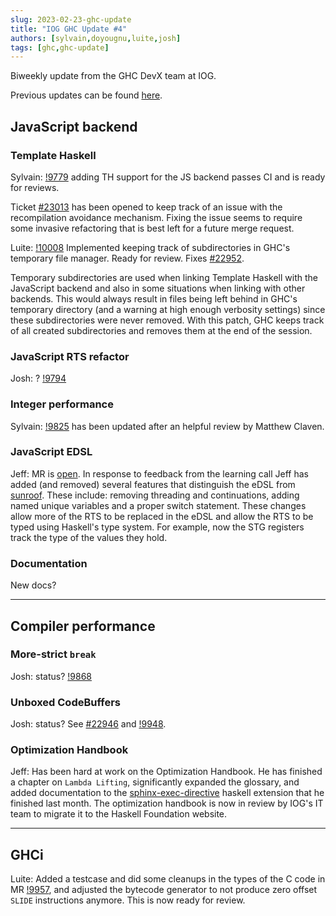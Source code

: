 ```yaml
---
slug: 2023-02-23-ghc-update
title: "IOG GHC Update #4"
authors: [sylvain,doyougnu,luite,josh]
tags: [ghc,ghc-update]
---
```


Biweekly update from the GHC DevX team at IOG.

Previous updates can be found [here](https://engineering.iog.io/tags/ghc-update).

## JavaScript backend

### Template Haskell

Sylvain: [!9779](https://gitlab.haskell.org/ghc/ghc/-/merge_requests/9779)
adding TH support for the JS backend passes CI and is ready for reviews.

Ticket [#23013](https://gitlab.haskell.org/ghc/ghc/-/issues/23013) has been
opened to keep track of an issue with the recompilation avoidance mechanism.
Fixing the issue seems to require some invasive refactoring that is best left
for a future merge request.

Luite: [!10008](https://gitlab.haskell.org/ghc/ghc/-/merge_requests/10008)
Implemented keeping track of subdirectories in GHC's temporary file manager.
Ready for review. Fixes
[#22952](https://gitlab.haskell.org/ghc/ghc/-/issues/22952).

Temporary subdirectories are used when linking Template Haskell with the
JavaScript backend and also in some situations when linking with other backends.
This would always result in files being left behind in GHC's temporary directory
(and a warning at high enough verbosity settings) since these subdirectories
were never removed. With this patch, GHC keeps track of all created subdirectories
and removes them at the end of the session.

### JavaScript RTS refactor

Josh: ? [!9794](https://gitlab.haskell.org/ghc/ghc/-/merge_requests/9794)


### Integer performance

Sylvain: [!9825](https://gitlab.haskell.org/ghc/ghc/-/merge_requests/9825) has
been updated after an helpful review by Matthew Claven.

### JavaScript EDSL

Jeff: MR is [open](https://gitlab.haskell.org/ghc/ghc/-/merge_requests/10000).
In response to feedback from the learning call Jeff has added (and removed)
several features that distinguish the eDSL from
[sunroof](https://github.com/ku-fpg/sunroof-compiler). These include: removing
threading and continuations, adding named unique variables and a proper switch
statement. These changes allow more of the RTS to be replaced in the eDSL and
allow the RTS to be typed using Haskell's type system. For example, now the STG
registers track the type of the values they hold.

### Documentation

New docs?

----


## Compiler performance

### More-strict `break`

Josh: status? [!9868](https://gitlab.haskell.org/ghc/ghc/-/merge_requests/9868)

### Unboxed CodeBuffers

Josh: status? See [#22946](https://gitlab.haskell.org/ghc/ghc/-/issues/22946) and [!9948](https://gitlab.haskell.org/ghc/ghc/-/merge_requests/9948).

### Optimization Handbook

Jeff: Has been hard at work on the Optimization Handbook. He has finished a
chapter on `Lambda Lifting`, significantly expanded the glossary, and added
documentation to the
[sphinx-exec-directive](https://github.com/yongrenjie/sphinx-exec-directive)
haskell extension that he finished last month. The optimization handbook is now
in review by IOG's IT team to migrate it to the Haskell Foundation website.


----

## GHCi

Luite: Added a testcase and did some cleanups in the types of the C code in MR
[!9957](https://gitlab.haskell.org/ghc/ghc/-/merge_requests/9957), and adjusted
the bytecode generator to not produce zero offset `SLIDE` instructions anymore.
This is now ready for review.
